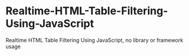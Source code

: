 # Realtime-HTML-Table-Filtering-Using-JavaScript
Realtime HTML Table Filtering Using JavaScript, no library or framework usage

